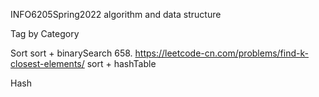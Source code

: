INFO6205Spring2022
algorithm and data structure


Tag by Category

Sort 
sort + binarySearch
658. https://leetcode-cn.com/problems/find-k-closest-elements/
sort + hashTable


Hash
 
